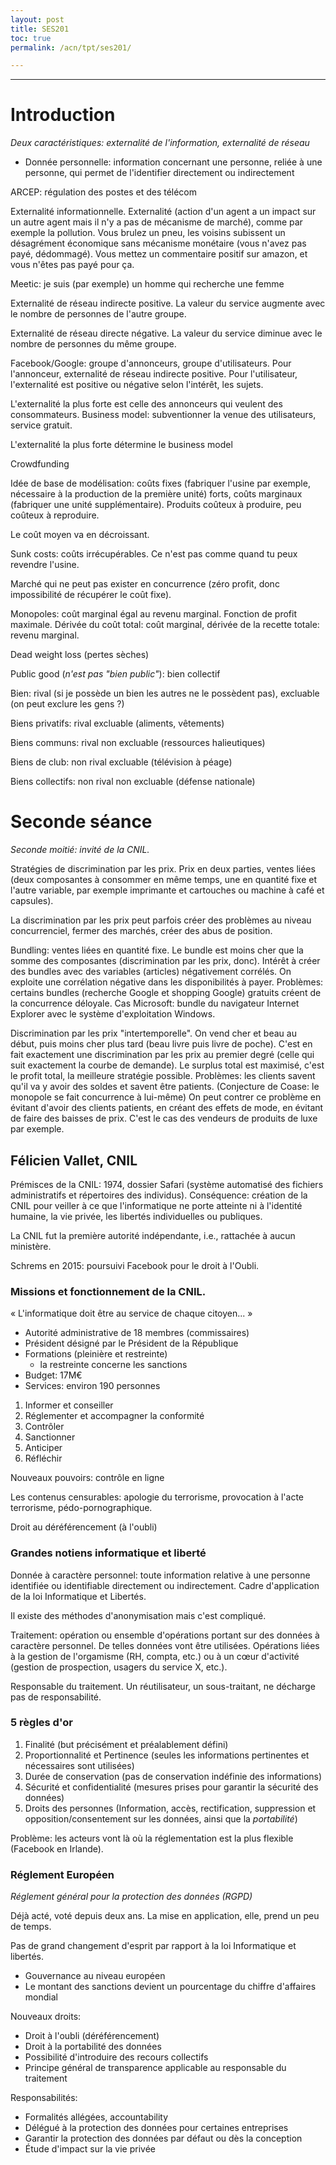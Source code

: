 ```yaml
---
layout: post
title: SES201
toc: true
permalink: /acn/tpt/ses201/

---
```




---

# Introduction

*Deux caractéristiques: externalité de l'information, externalité de réseau*

* Donnée personnelle: information concernant une personne, reliée à une personne,
qui permet de l'identifier directement ou indirectement

ARCEP: régulation des postes et des télécom

Externalité informationnelle. Externalité (action d'un agent a un impact sur un autre
agent mais il n'y a pas de mécanisme de marché), comme par exemple la pollution. Vous
brulez un pneu, les voisins subissent un désagrément économique sans mécanisme monétaire
(vous n'avez pas payé, dédommagé). Vous mettez un commentaire positif sur amazon, et
vous n'êtes pas payé pour ça.

Meetic: je suis (par exemple) un homme qui recherche une femme

Externalité de réseau indirecte positive. La valeur du service augmente avec le nombre
de personnes de l'autre groupe.

Externalité de réseau directe négative. La valeur du service diminue avec le nombre
de personnes du même groupe.

Facebook/Google: groupe d'annonceurs, groupe d'utilisateurs. Pour l'annonceur, externalité
de réseau indirecte positive. Pour l'utilisateur, l'externalité est positive ou négative
selon l'intérêt, les sujets.

L'externalité la plus forte est celle des annonceurs qui veulent des consommateurs.
Business model: subventionner la venue des utilisateurs, service gratuit.

L'externalité la plus forte détermine le business model

Crowdfunding

Idée de base de modélisation: coûts fixes (fabriquer l'usine par exemple, nécessaire à la production de la première unité) forts, coûts
marginaux (fabriquer une unité supplémentaire). Produits coûteux à produire, peu coûteux à reproduire.

Le coût moyen va en décroissant.

Sunk costs: coûts irrécupérables. Ce n'est pas comme quand tu peux revendre l'usine.

Marché qui ne peut pas exister en concurrence (zéro profit, donc impossibilité de récupérer le
coût fixe).

Monopoles: coût marginal égal au revenu marginal. Fonction de profit maximale. Dérivée du coût total: coût marginal, dérivée de la recette totale: revenu marginal.

Dead weight loss (pertes sèches)

Public good (*n'est pas "bien public"*): bien collectif

Bien: rival (si je possède un bien les autres ne le possèdent pas), excluable (on peut exclure les gens ?)

Biens privatifs: rival excluable (aliments, vêtements)

Biens communs: rival non excluable (ressources halieutiques)

Biens de club: non rival excluable (télévision à péage)

Biens collectifs: non rival non excluable (défense nationale)

# Seconde séance

*Seconde moitié: invité de la CNIL.*

Stratégies de discrimination par les prix. Prix en deux parties, ventes liées
(deux composantes à consommer en même temps, une en quantité fixe et l'autre
variable, par exemple imprimante et cartouches ou machine à café et capsules).

La discrimination par les prix peut parfois créer des problèmes au niveau
concurrenciel, fermer des marchés, créer des abus de position.

Bundling: ventes liées en quantité fixe. Le bundle est moins cher que la
somme des composantes (discrimination par les prix, donc). Intérêt à créer
des bundles avec des variables (articles) négativement corrélés. On exploite
une corrélation négative dans les disponibilités à payer. Problèmes: certains
bundles (recherche Google et shopping Google) gratuits créent de la concurrence
déloyale. Cas Microsoft: bundle du navigateur Internet Explorer avec le système
d'exploitation Windows.

Discrimination par les prix "intertemporelle". On vend cher et beau au début,
puis moins cher plus tard (beau livre puis livre de poche). C'est en fait exactement
une discrimination par les prix au premier degré (celle qui suit exactement la
courbe de demande). Le surplus total est maximisé, c'est le profit total, la meilleure
stratégie possible. Problèmes: les clients savent qu'il va y avoir des soldes et
savent être patients. (Conjecture de Coase: le monopole se fait concurrence à lui-même)
On peut contrer ce problème en évitant d'avoir des clients patients, en créant des
effets de mode, en évitant de faire des baisses de prix. C'est le cas des vendeurs
de produits de luxe par exemple.

## Félicien Vallet, CNIL

Prémisces de la CNIL: 1974, dossier Safari (système automatisé des fichiers administratifs
et répertoires des individus). Conséquence: création de la CNIL pour veiller à
ce que l'informatique ne porte atteinte ni à l'identité humaine, la vie privée,
les libertés individuelles ou publiques.

La CNIL fut la première autorité indépendante, i.e., rattachée à aucun ministère.

Schrems en 2015: poursuivi Facebook pour le droit à l'Oubli.

### Missions et fonctionnement de la CNIL.

« L'informatique doit être au service de chaque citoyen... »

* Autorité administrative de 18 membres (commissaires)
* Président désigné par le Président de la République
* Formations (pleinière et restreinte)
  * la restreinte concerne les sanctions
* Budget: 17M€
* Services: environ 190 personnes

1. Informer et conseiller
1. Réglementer et accompagner la conformité
1. Contrôler
1. Sanctionner
1. Anticiper
1. Réfléchir

Nouveaux pouvoirs: contrôle en ligne

Les contenus censurables: apologie du terrorisme, provocation à l'acte terrorisme, pédo-pornographique.

Droit au déréférencement (à l'oubli)

### Grandes notiens informatique et liberté

Donnée à caractère personnel: toute information relative à une personne identifiée
ou identifiable directement ou indirectement. Cadre d'application de la loi
Informatique et Libertés.

Il existe des méthodes d'anonymisation mais c'est compliqué.

Traitement: opération ou ensemble d'opérations portant sur des données à caractère
personnel. De telles données vont être utilisées. Opérations liées à la gestion
de l'orgamisme (RH, compta, etc.) ou à un cœur d'activité (gestion de prospection,
usagers du service X, etc.).

Responsable du traitement. Un réutilisateur, un sous-traitant, ne décharge pas
de responsabilité.

### 5 règles d'or

1. Finalité (but précisément et préalablement défini)
1. Proportionnalité et Pertinence (seules les informations pertinentes et nécessaires sont utilisées)
1. Durée de conservation (pas de conservation indéfinie des informations)
1. Sécurité et confidentialité (mesures prises pour garantir la sécurité des données)
1. Droits des personnes (Information, accès, rectification, suppression et opposition/consentement sur les données, ainsi que la *portabilité*)

Problème: les acteurs vont là où la réglementation est la plus flexible (Facebook en Irlande).

### Réglement Européen

*Réglement général pour la protection des données (RGPD)*

Déjà acté, voté depuis deux ans. La mise en application, elle, prend un peu de temps.

Pas de grand changement d'esprit par rapport à la loi Informatique et libertés.

* Gouvernance au niveau européen
* Le montant des sanctions devient un pourcentage du chiffre d'affaires mondial

Nouveaux droits:

* Droit à l'oubli (déréférencement)
* Droit à la portabilité des données
* Possibilité d'introduire des recours collectifs
* Principe général de transparence applicable au responsable du traitement

Responsabilités:

* Formalités allégées, accountability
* Délégué à la protection des données pour certaines entreprises
* Garantir la protection des données par défaut ou dès la conception
* Étude d'impact sur la vie privée
